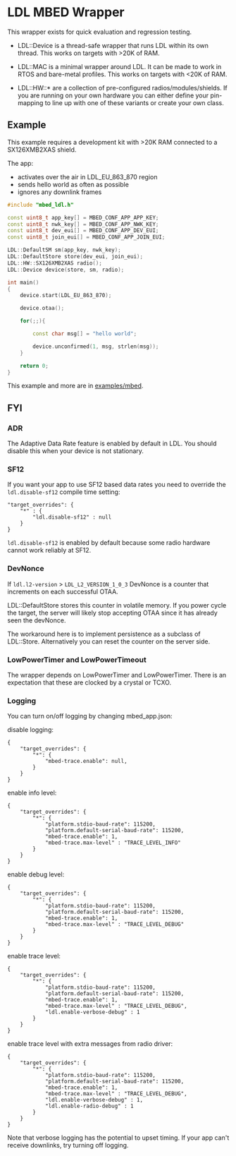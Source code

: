 LDL MBED Wrapper
================

This wrapper exists for quick evaluation and regression testing.

- LDL::Device is a thread-safe wrapper that runs LDL within its
  own thread. This works on targets with >20K of RAM.

- LDL::MAC is a minimal wrapper around LDL. It can be made to work
  in RTOS and bare-metal profiles. This works on targets with <20K of RAM.

- LDL::HW::* are a collection of pre-configured radios/modules/shields. If you
  are running on your own hardware you can either define your pin-mapping to line
  up with one of these variants or create your own class.

## Example

This example requires a development kit with >20K RAM connected to a SX126XMB2XAS shield.

The app:

- activates over the air in LDL_EU_863_870 region
- sends hello world as often as possible
- ignores any downlink frames

~~~ c++
#include "mbed_ldl.h"

const uint8_t app_key[] = MBED_CONF_APP_APP_KEY;
const uint8_t nwk_key[] = MBED_CONF_APP_NWK_KEY;
const uint8_t dev_eui[] = MBED_CONF_APP_DEV_EUI;
const uint8_t join_eui[] = MBED_CONF_APP_JOIN_EUI;

LDL::DefaultSM sm(app_key, nwk_key);
LDL::DefaultStore store(dev_eui, join_eui);
LDL::HW::SX126XMB2XAS radio();
LDL::Device device(store, sm, radio);

int main()
{
    device.start(LDL_EU_863_870);

    device.otaa();

    for(;;){

        const char msg[] = "hello world";

        device.unconfirmed(1, msg, strlen(msg));
    }

    return 0;
}
~~~

This example and more are in [examples/mbed](../../examples/mbed).

## FYI

### ADR

The Adaptive Data Rate feature is enabled by default in LDL.
You should disable this when your device is not stationary.

### SF12

If you want your app to use SF12 based data rates you need to override
the `ldl.disable-sf12` compile time setting:

~~~
"target_overrides": {
    "*" : {
        "ldl.disable-sf12" : null
    }
}
~~~

`ldl.disable-sf12` is enabled by default because some radio hardware
cannot work reliably at SF12.

### DevNonce

If `ldl.l2-version` > `LDL_L2_VERSION_1_0_3` DevNonce is a counter that
increments on each successful OTAA.

LDL::DefaultStore stores this counter in volatile memory. If you power
cycle the target, the server will likely stop accepting OTAA since it has already
seen the devNonce.

The workaround here is to implement persistence as a subclass of LDL::Store. Alternatively you can
reset the counter on the server side.

### LowPowerTimer and LowPowerTimeout

The wrapper depends on LowPowerTimer and LowPowerTimer.
There is an expectation that these are clocked by a crystal or TCXO.

### Logging

You can turn on/off logging by changing mbed_app.json:

disable logging:

~~~
{
    "target_overrides": {
        "*": {
            "mbed-trace.enable": null,
        }
    }
}
~~~

enable info level:

~~~
{
    "target_overrides": {
        "*": {
            "platform.stdio-baud-rate": 115200,
            "platform.default-serial-baud-rate": 115200,
            "mbed-trace.enable": 1,
            "mbed-trace.max-level" : "TRACE_LEVEL_INFO"
        }
    }
}
~~~

enable debug level:

~~~
{
    "target_overrides": {
        "*": {
            "platform.stdio-baud-rate": 115200,
            "platform.default-serial-baud-rate": 115200,
            "mbed-trace.enable": 1,
            "mbed-trace.max-level" : "TRACE_LEVEL_DEBUG"
        }
    }
}
~~~

enable trace level:

~~~
{
    "target_overrides": {
        "*": {
            "platform.stdio-baud-rate": 115200,
            "platform.default-serial-baud-rate": 115200,
            "mbed-trace.enable": 1,
            "mbed-trace.max-level" : "TRACE_LEVEL_DEBUG",
            "ldl.enable-verbose-debug" : 1
        }
    }
}
~~~

enable trace level with extra messages from radio driver:

~~~
{
    "target_overrides": {
        "*": {
            "platform.stdio-baud-rate": 115200,
            "platform.default-serial-baud-rate": 115200,
            "mbed-trace.enable": 1,
            "mbed-trace.max-level" : "TRACE_LEVEL_DEBUG",
            "ldl.enable-verbose-debug" : 1,
            "ldl.enable-radio-debug" : 1
        }
    }
}
~~~

Note that verbose logging has the potential to upset timing. If your
app can't receive downlinks, try turning off logging.



